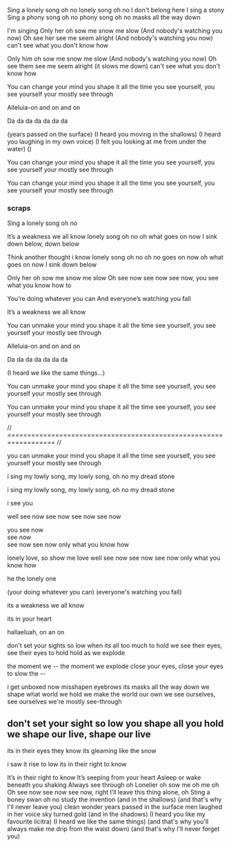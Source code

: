Sing a lonely song oh no
lonely song oh no
I don't belong here
I sing a stony
Sing a phony song oh no
phony song oh no
masks all the way down

I'm singing
Only her oh sow me snow me slow
(And nobody's watching you now)
Oh see her see me seem alright
(And nobody's watching you now)
can't see what you don't know how

Only him oh sow me snow me slow
(And nobody's watching you now)
Oh see them see me seem alright
(it slows me down)
can't see what you don't know how

You can change your mind
you shape it all the time
you see yourself, you see yourself
your mostly see through

Alleluia-on and on and on

Da da da da da da da

(years passed on the surface)
(I heard you moving in the shallows)
(I heard you laughing in my own voice)
(I felt you looking at me from under the water)
()

You can change your mind
you shape it all the time
you see yourself, you see yourself
your mostly see through

You can change your mind
you shape it all the time
you see yourself, you see yourself
your mostly see through




### scraps
Sing a lonely song oh no

It’s a weakness we all know
lonely song oh no
oh what goes on now
I sink down below, down below

Think another thought i know
lonely song oh no
oh no goes on now
oh what goes on now
I sink down below

Only her oh sow me snow me slow
Oh see now see now see now, you
see what you know how to

You’re doing whatever you can
And everyone’s watching you fall

It’s a weakness we all know

You can unmake your mind
you shape it all the time
see yourself, you see yourself
your mostly see through

Alleluia-on and on and on

Da da da da da da da

(I heard we like the same things…)

You can unmake your mind
you shape it all the time
see yourself, you see yourself
your mostly see through

You can unmake your mind
you shape it all the time
see yourself, you see yourself
your mostly see through


// ================================================================== //

you can unmake your mind
you shape it all the time
see yourself, you see yourself
your mostly see through


i sing my lowly song, my lowly song, oh no
my dread stone

i sing my lowly song, my lowly song, oh no
my dread stone

i see you



well see now see now see now see now                     
                                                
you see now                                     
see now                                         
see now
see now
only what you know how
 
lonely love, so show me love
well see now
see now
see now
only what you know how

he the lonely one

(your doing whatever you can)
(everyone's watching you fall)

its a weakness we all know


its in your heart

hallaeluah, on an on 

don't set your sights so low
when its all too much to hold
we see their eyes, see their eyes to hold
hold as we explode

the moment we --
the moment we explode
close your eyes, close your eyes 
to slow the --

i get unboxed now
misshapen eyebrows
its masks all the way down
we shape what world we hold
we make the world our own
we see ourselves, see ourselves 
we're mostly see-through

don't set your sight so low
you shape all you hold
we shape our live, shape our live
----

its in their eyes they know
its gleaming like the snow

i saw it rise to low
its in their right to know

It’s in their right to know
It’s seeping from your heart
Asleep or wake beneath you shaking
Always see through oh
Lonelier oh sow me oh me oh
Oh see now see now see now, right
I’ll leave this thing alone, oh
Sting a boney swan oh no
study the invention
(and in the shallows)
(and that's why I'll never leave you)
clean wonder
years passed in the surface
men laughed in her voice
sky turned gold
(and in the shadows)
(I heard you like my favourite licitra)
(I heard we like the same things)
(and that's why you'll always make me drip from the waist down)
(and that's why I'll never forget you)


